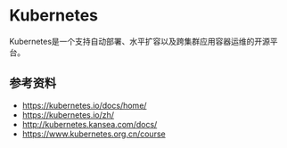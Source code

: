 # Kubernetes
Kubernetes是一个支持自动部署、水平扩容以及跨集群应用容器运维的开源平台。
## 参考资料
* https://kubernetes.io/docs/home/
* https://kubernetes.io/zh/
* http://kubernetes.kansea.com/docs/
* https://www.kubernetes.org.cn/course